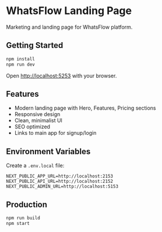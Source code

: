 # WhatsFlow Landing Page

Marketing and landing page for WhatsFlow platform.

## Getting Started

```bash
npm install
npm run dev
```

Open [http://localhost:5253](http://localhost:5253) with your browser.

## Features

- Modern landing page with Hero, Features, Pricing sections
- Responsive design
- Clean, minimalist UI
- SEO optimized
- Links to main app for signup/login

## Environment Variables

Create a `.env.local` file:

```env
NEXT_PUBLIC_APP_URL=http://localhost:2153
NEXT_PUBLIC_API_URL=http://localhost:2152
NEXT_PUBLIC_ADMIN_URL=http://localhost:5153
```

## Production

```bash
npm run build
npm start
```


